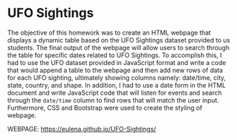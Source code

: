 # UFO Sightings

The objective of this homework was to create an HTML webpage that displays a dynamic table based on the UFO Sightings dataset provided to us students. The final output of the webpage will allow users to search through the table for specific dates related to UFO Sightings. To accomplish this, I had to use the UFO dataset provided in JavaScript format and write a code that would append a table to the webpage and then add new rows of data for each UFO sighting, ultimately showing columns namely: date/time, city, state, country, and shape. In addition, I had to use a date form in the HTML document and write JavaScript code that will listen for events and search through the `date/time` column to find rows that will match the user input. Furthermore, CSS and Bootstrap were used to create the styling of webpage.

WEBPAGE: https://eulena.github.io/UFO-Sightings/


